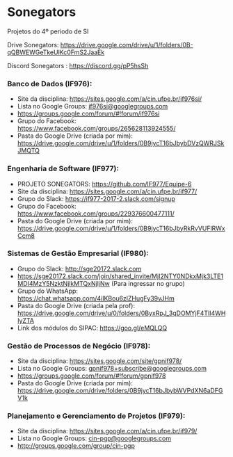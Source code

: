 # Sonegators
Projetos do 4º periodo de SI

Drive Sonegators: https://drive.google.com/drive/u/1/folders/0B-qQBWEWGeTkeUlKc0FmS2JaaEk

Discord Sonegators : https://discord.gg/pP5hsSh

### Banco de Dados (IF976):
* Site da disciplina: https://sites.google.com/a/cin.ufpe.br/if976si/
* Lista no Google Groups: if976si@googlegroups.com 
* https://groups.google.com/forum/#!forum/if976si
* Grupo do Facebook: https://www.facebook.com/groups/265628113924555/
* Pasta do Google Drive (criada por mim): https://drive.google.com/drive/u/1/folders/0B9jycT16bJbybDVzQWRJSkJMQTQ
### Engenharia de Software (IF977):
* PROJETO SONEGATORS: https://github.com/IF977/Equipe-6
* Site da disciplina: https://sites.google.com/a/cin.ufpe.br/if977/
* Grupo do Slack: https://if977-2017-2.slack.com/signup
* Grupo do Facebook: https://www.facebook.com/groups/229376600477111/
* Pasta do Google Drive (criada por mim): https://drive.google.com/drive/u/1/folders/0B9jycT16bJbyRkRvVUFlRWxCcm8
### Sistemas de Gestão Empresarial (IF980):
* Grupo do Slack: http://sge20172.slack.com
* https://sge20172.slack.com/join/shared_invite/MjI2NTY0NDkxMjk3LTE1MDI4MzY5NzktNjlkMTQxNjljNw (Para ingressar no grupo)
* Grupo do WhatsApp: https://chat.whatsapp.com/4iIKBou6zlZHugFy39vJHm
* Pasta do Google Drive (criada pela prof): https://drive.google.com/drive/u/0/folders/0ByxRpJ_3qDOMYjF4TlI4WHlyZTA
* Link dos módulos do SIPAC: https://goo.gl/eMQLQQ
### Gestão de Processos de Negócio (IF978):
* Site da disciplina: https://sites.google.com/site/gpnif978/
* Lista no Google Groups: gpnif978+subscribe@googlegroups.com
* https://groups.google.com/forum/#!forum/gpnif978
* Pasta do Google Drive (criada por mim): https://drive.google.com/drive/folders/0B9jycT16bJbybWVPdXN6aDFGV1k
### Planejamento e Gerenciamento de Projetos (IF979):
* Site da disciplina: https://sites.google.com/a/cin.ufpe.br/if979/
* Lista no Google Groups: cin-pgp@googlegroups.com
* http://groups.google.com/group/cin-pgp 
